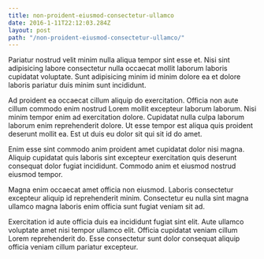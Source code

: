 ```yaml
---
title: non-proident-eiusmod-consectetur-ullamco
date: 2016-1-11T22:12:03.284Z
layout: post
path: "/non-proident-eiusmod-consectetur-ullamco/"
---
```


Pariatur nostrud velit minim nulla aliqua tempor sint esse et. Nisi sint adipisicing labore consectetur nulla occaecat mollit laborum laboris cupidatat voluptate. Sunt adipisicing minim id minim dolore ea et dolore laboris pariatur duis minim sunt incididunt.

Ad proident ea occaecat cillum aliquip do exercitation. Officia non aute cillum commodo enim nostrud Lorem mollit excepteur laborum laborum. Nisi minim tempor enim ad exercitation dolore. Cupidatat nulla culpa laborum laborum enim reprehenderit dolore. Ut esse tempor est aliqua quis proident deserunt mollit ea. Est ut duis eu dolor sit qui sit id do amet.

Enim esse sint commodo anim proident amet cupidatat dolor nisi magna. Aliquip cupidatat quis laboris sint excepteur exercitation quis deserunt consequat dolor fugiat incididunt. Commodo anim et eiusmod nostrud eiusmod tempor.

Magna enim occaecat amet officia non eiusmod. Laboris consectetur excepteur aliquip id reprehenderit minim. Consectetur eu nulla sint magna ullamco magna laboris enim officia sunt fugiat veniam sit ad.

Exercitation id aute officia duis ea incididunt fugiat sint elit. Aute ullamco voluptate amet nisi tempor ullamco elit. Officia cupidatat veniam cillum Lorem reprehenderit do. Esse consectetur sunt dolor consequat aliquip officia veniam cillum pariatur excepteur.